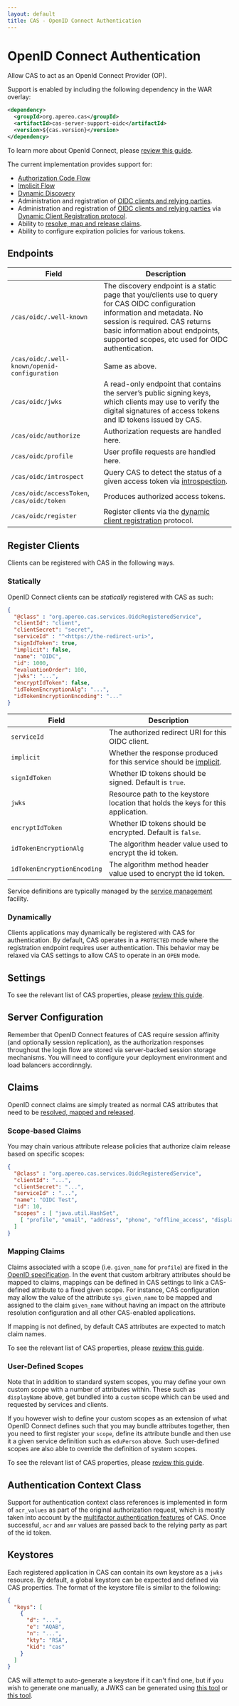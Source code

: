 ```yaml
---
layout: default
title: CAS - OpenID Connect Authentication
---
```


# OpenID Connect Authentication

Allow CAS to act as an OpenId Connect Provider (OP).

Support is enabled by including the following dependency in the WAR overlay:

```xml
<dependency>
  <groupId>org.apereo.cas</groupId>
  <artifactId>cas-server-support-oidc</artifactId>
  <version>${cas.version}</version>
</dependency>
```

To learn more about OpenId Connect, please [review this guide](http://openid.net/specs/openid-connect-basic-1_0.html).

The current implementation provides support for:

- [Authorization Code Flow](http://openid.net/specs/openid-connect-basic-1_0.html)
- [Implicit Flow](https://openid.net/specs/openid-connect-implicit-1_0.html)
- [Dynamic Discovery](https://openid.net/specs/openid-connect-discovery-1_0.html)
- Administration and registration of [OIDC clients and relying parties](Service-Management.html).
- Administration and registration of [OIDC clients and relying parties](Service-Management.html) via [Dynamic Client Registration protocol](https://tools.ietf.org/html/draft-ietf-oauth-dyn-reg-management-01).
- Ability to [resolve, map and release claims](../integration/Attribute-Release-Policies.html).
- Ability to configure expiration policies for various tokens.

## Endpoints

| Field                                         | Description
|-----------------------------------------------|-------------------------------------------------------
| `/cas/oidc/.well-known`                       | The discovery endpoint is a static page that you/clients use to query for CAS OIDC configuration information and metadata. No session is required. CAS returns basic information about endpoints, supported scopes, etc used for OIDC authentication.
| `/cas/oidc/.well-known/openid-configuration`  | Same as above.
| `/cas/oidc/jwks`                              | A read-only endpoint that contains the server’s public signing keys, which clients may use to verify the digital signatures of access tokens and ID tokens issued by CAS.
| `/cas/oidc/authorize`                         | Authorization requests are handled here.
| `/cas/oidc/profile`                           | User profile requests are handled here.
| `/cas/oidc/introspect`                        | Query CAS to detect the status of a given access token via [introspection](https://tools.ietf.org/html/rfc7662).
| `/cas/oidc/accessToken`, `/cas/oidc/token`    | Produces authorized access tokens.
| `/cas/oidc/register`                          | Register clients via the [dynamic client registration](https://tools.ietf.org/html/draft-ietf-oauth-dyn-reg-management-01) protocol.

## Register Clients

Clients can be registered with CAS in the following ways.

### Statically 

OpenID Connect clients can be *statically* registered with CAS as such:

```json
{
  "@class" : "org.apereo.cas.services.OidcRegisteredService",
  "clientId": "client",
  "clientSecret": "secret",
  "serviceId" : "^<https://the-redirect-uri>",
  "signIdToken": true,
  "implicit": false,
  "name": "OIDC",
  "id": 1000,
  "evaluationOrder": 100,
  "jwks": "...",
  "encryptIdToken": false,
  "idTokenEncryptionAlg": "...",
  "idTokenEncryptionEncoding": "..."
}
```

| Field                         | Description
|-------------------------------|------------------------------------------------------------------
| `serviceId`                   | The authorized redirect URI for this OIDC client.
| `implicit`                    | Whether the response produced for this service should be [implicit](https://openid.net/specs/openid-connect-implicit-1_0.html).
| `signIdToken`                 | Whether ID tokens should be signed. Default is `true`.
| `jwks`                        | Resource path to the keystore location that holds the keys for this application.
| `encryptIdToken`              | Whether ID tokens should be encrypted. Default is `false`.
| `idTokenEncryptionAlg`        | The algorithm header value used to encrypt the id token.
| `idTokenEncryptionEncoding`   | The algorithm method header value used to encrypt the id token.

Service definitions are typically managed by the [service management](Service-Management.html) facility.

### Dynamically

Clients applications may dynamically be registered with CAS for authentication. By default, CAS operates 
in a `PROTECTED` mode where the registration endpoint requires user authentication. This behavior may be relaxed via 
CAS settings to allow CAS to operate in an `OPEN` mode.

## Settings

To see the relevant list of CAS properties, please [review this guide](Configuration-Properties.html#openid-connect).

## Server Configuration

Remember that OpenID Connect features of CAS require session affinity (and optionally session replication),
as the authorization responses throughout the login flow
are stored via server-backed session storage mechanisms. You will need to configure your deployment environment and load balancers accordinngly.

## Claims

OpenID connect claims are simply treated as normal CAS attributes that need to
be [resolved, mapped and released](../integration/Attribute-Release-Policies.html).

### Scope-based Claims

You may chain various attribute release policies that authorize claim release based on specific scopes:


```json
{
  "@class" : "org.apereo.cas.services.OidcRegisteredService",
  "clientId": "...",
  "clientSecret": "...",
  "serviceId" : "...",
  "name": "OIDC Test",
  "id": 10,
  "scopes" : [ "java.util.HashSet", 
    [ "profile", "email", "address", "phone", "offline_access", "displayName", "eduPerson" ]
  ]
}
```

### Mapping Claims

Claims associated with a scope (i.e. `given_name` for `profile`) are fixed in the [OpenID specification](http://openid.net/specs/openid-connect-basic-1_0.html). In the event that custom arbitrary attributes should be mapped to claims, mappings can be defined in CAS settings to link a CAS-defined attribute to a fixed given scope. For instance, CAS configuration may allow the value of the attribute `sys_given_name` to be mapped and assigned to the claim `given_name` without having an impact on the attribute resolution configuration and all other CAS-enabled applications. 

If mapping is not defined, by default CAS attributes are expected to match claim names.

To see the relevant list of CAS properties, please [review this guide](Configuration-Properties.html#openid-connect).

### User-Defined Scopes

Note that in addition to standard system scopes, you may define your own custom scope with a number of attributes within. These such as `displayName` above, get bundled into a `custom` scope which can be used and requested by services and clients.

If you however wish to define your custom scopes as an extension of what OpenID Connect defines
such that you may bundle attributes together, then you need to first register your `scope`,
define its attribute bundle and then use it a given service definition such as `eduPerson` above.
Such user-defined scopes are also able to override the definition of system scopes.

To see the relevant list of CAS properties, please [review this guide](Configuration-Properties.html#openid-connect).

## Authentication Context Class

Support for authentication context class references is implemented in form of `acr_values` as part of the original authorization request,
which is mostly taken into account by the [multifactor authentication features](Configuring-Multifactor-Authentication.html) of CAS.
Once successful, `acr` and `amr` values are passed back to the relying party as part of the id token.

## Keystores

Each registered application in CAS can contain its own keystore as a `jwks` resource. By default,
a global keystore can be expected and defined via CAS properties. The format of the keystore
file is similar to the following:

```json
{
  "keys": [
    {
      "d": "...",
      "e": "AQAB",
      "n": "...",
      "kty": "RSA",
      "kid": "cas"
    }
  ]
}
```

CAS will attempt to auto-generate a keystore if it can't find one, but if you wish to generate one manually, 
a JWKS can be generated using [this tool](https://mkjwk.org/)
or [this tool](http://connect2id.com/products/nimbus-jose-jwt/generator).
